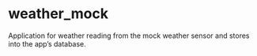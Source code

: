 # weather_mock
Application for weather reading from the mock weather sensor and stores into the app’s database.
